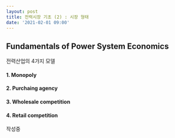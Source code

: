 ```yaml
---
layout: post
title: 전력시장 기초 (2) : 시장 형태
date: '2021-02-01 09:00'
---
```


## Fundamentals of Power System Economics

전력산업의 4가지 모델

#### 1. Monopoly

#### 2. Purchaing agency

#### 3. Wholesale competition

#### 4. Retail competition

작성중